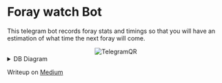 # Foray watch Bot

This telegram bot records foray stats and timings so that you will have an estimation of what time the next foray will come.

<div align="center">
<img src="https://user-images.githubusercontent.com/24467184/147848697-ada79104-e67c-4584-a98c-988ddb2939d7.png" alt="TelegramQR">
</div>

<details>
<summary>DB Diagram</summary>
<img src="https://user-images.githubusercontent.com/24467184/145825290-74090e6c-83a1-4dbe-9679-476d2932977d.png" alt="DB Diagram">

</details>

Writeup on [Medium](http://go.francisyzy.com/foray-watch-bot-medium)
